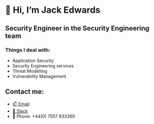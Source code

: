# 👋 Hi, I’m Jack Edwards

## Security Engineer in the Security Engineering team

### Things I deal with:

- Application Security
- Security Engineering services
- Threat Modelling
- Vulnerability Management

## Contact me:
- [📫  Email](mailto:jack.edwards@itv.com)
- [💬  Slack](https://itv.slack.com/team/UJVTAKC1G)
- 📱 Phone: +44(0) 7557 833360

<!---
JackEdwards-ITV/JackEdwards-ITV is a ✨ special ✨ repository because its `README.md` (this file) appears on your GitHub profile.
You can click the Preview link to take a look at your changes.
--->
